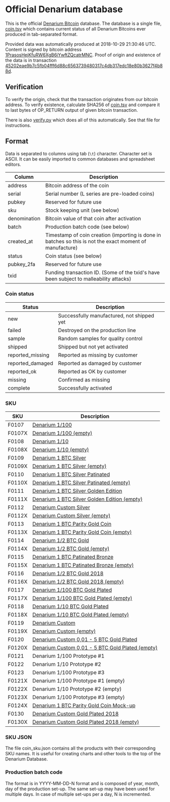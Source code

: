 <!-- -*- mode: markdown; coding: utf-8 -*- -->
# Official Denarium database

This is the official [Denarium Bitcoin](https://denarium.com)
database. The database is a single file, [coin.tsv](coin.tsv) which
contains current status of all Denarium Bitcoins ever produced in
tab-separated format.

Provided data was automatically produced at 2018-10-29 21:30:46 UTC.
Content is signed by bitcoin address
[1PrasosHejKfuRW6XgB6iYwftZQcatrMNC](https://www.blocktrail.com/BTC/address/1PrasosHejKfuRW6XgB6iYwftZQcatrMNC).
Proof of origin and existence of the data is in transaction
[45202eae9b7c5fb04fff6d88c6563739480317c4db317edc18e80b3627f4b88d](https://www.blocktrail.com/BTC/tx/45202eae9b7c5fb04fff6d88c6563739480317c4db317edc18e80b3627f4b88d).

## Verification

To verify the origin, check that the transaction originates from our bitcoin
address. To verify existence, calculate SHA256 of [coin.tsv](coin.tsv) and
compare it to last bytes of OP_RETURN output of given bitcoin transaction.

There is also [verify.py](verify.py) which does all of this
automatically. See that file for instructions.

## Format

Data is separated to columns using tab (`\t`) character. Character set
is ASCII. It can be easily imported to common databases and
spreadsheet editors.

Column       | Description
------------ | -----------
address      | Bitcoin address of the coin
serial       | Serial number (L series are pre-loaded coins)
pubkey       | Reserved for future use
sku          | Stock keeping unit (see below)
denomination | Bitcoin value of that coin after activation
batch        | Production batch code (see below)
created\_at  | Timestamp of coin creation (importing is done in batches so this is not the exact moment of manufacture)
status       | Coin status (see below)
pubkey\_2fa  | Reserved for future use
txid         | Funding transaction ID. (Some of the txid's have been subject to malleability attacks)

### Coin status

Status            | Description
----------------- | -----------
new               | Successfully manufactured, not shipped yet
failed            | Destroyed on the production line
sample            | Random samples for quality control
shipped           | Shipped but not yet activated
reported\_missing | Reported as missing by customer
reported\_damaged | Reported as damaged by customer
reported\_ok      | Reported as OK by customer
missing           | Confirmed as missing
complete          | Successfully activated

### SKU

SKU    | Description
------ | -----------
F0107  | [Denarium 1/100](https://denarium.com/product/denarium-10-000-bits)
F0107X | [Denarium 1/100 (empty)](https://denarium.com/product/denarium-10-000-bits-empty)
F0108  | [Denarium 1/10](https://denarium.com/product/denarium-100-000-bits)
F0108X | [Denarium 1/10 (empty)](https://denarium.com/product/denarium-100-000-bits-empty)
F0109  | [Denarium 1 BTC Silver](https://denarium.com/product/denarium-1-btc)
F0109X | [Denarium 1 BTC Silver (empty)](https://denarium.com/product/denarium-1-btc-empty)
F0110  | [Denarium 1 BTC Silver Patinated](https://denarium.com/product/denarium-1-btc-patinated)
F0110X | [Denarium 1 BTC Silver Patinated (empty)](https://denarium.com/product/denarium-1-btc-patinated)
F0111  | [Denarium 1 BTC Silver Golden Edition](https://denarium.com/product/denarium-1-btc-golden-edition)
F0111X | [Denarium 1 BTC Silver Golden Edition (empty)](https://denarium.com/product/denarium-1-btc-golden-edition)
F0112  | [Denarium Custom Silver](https://denarium.com/product/denarium-custom-silver)
F0112X | [Denarium Custom Silver (empty)](https://denarium.com/product/denarium-custom-silver)
F0113  | [Denarium 1 BTC Parity Gold Coin](https://denarium.com/product/denarium-1-btc-parity-gold-coin)
F0113X | [Denarium 1 BTC Parity Gold Coin (empty)](https://denarium.com/product/denarium-1-btc-parity-gold-coin)
F0114  | [Denarium 1/2 BTC Gold](https://denarium.com/product/denarium-1-2-btc-gold)
F0114X | [Denarium 1/2 BTC Gold (empty)](https://denarium.com/product/denarium-1-2-btc-gold)
F0115  | [Denarium 1 BTC Patinated Bronze](https://denarium.com/product/denarium-1-btc-bronze-patinated)
F0115X | [Denarium 1 BTC Patinated Bronze (empty)](https://denarium.com/product/denarium-1-btc-bronze-patinated)
F0116  | [Denarium 1/2 BTC Gold 2018](https://denarium.com/product/denarium-1-2-btc-gold-2018)
F0116X | [Denarium 1/2 BTC Gold 2018 (empty)](https://denarium.com/product/denarium-1-2-btc-gold-2018)
F0117  | [Denarium 1/100 BTC Gold Plated](https://denarium.com/product/denarium-1100-btc-gold-plated)
F0117X | [Denarium 1/100 BTC Gold Plated (empty)](https://denarium.com/product/denarium-1100-btc-gold-plated)
F0118  | [Denarium 1/10 BTC Gold Plated](https://denarium.com/product/denarium-110-btc-gold-plated)
F0118X | [Denarium 1/10 BTC Gold Plated (empty)](https://denarium.com/product/denarium-110-btc-gold-plated)
F0119  | [Denarium Custom](https://denarium.com/product/denarium-with-custom-amount)
F0119X | [Denarium Custom (empty)](https://denarium.com/product/denarium-coin-empty)
F0120  | [Denarium Custom 0,01 - 5 BTC Gold Plated](https://denarium.com/product/denarium-custom-001-5-btc-gold-plated)
F0120X | [Denarium Custom 0,01 - 5 BTC Gold Plated (empty)](https://denarium.com/product/denarium-custom-001-5-btc-gold-plated)
F0121  | Denarium 1/100 Prototype #1
F0122  | Denarium 1/10 Prototype #2
F0123  | Denarium 1/100 Prototype #3
F0121X | Denarium 1/100 Prototype #1 (empty)
F0122X | Denarium 1/10 Prototype #2 (empty)
F0123X | Denarium 1/100 Prototype #3 (empty)
F0124X | [Denarium 1 BTC Parity Gold Coin Mock-up](https://status.denarium.com/coin/#/F0124)
F0130  | [Denarium Custom Gold Plated 2018](https://denarium.com/product/denarium-custom-gold-plated-2018)
F0130X | [Denarium Custom Gold Plated 2018 (empty)](https://denarium.com/product/denarium-custom-gold-plated-2018)

### SKU JSON

The file coin_sku.json contains all the products with their corresponding SKU names. It is useful for creating charts and other tools to the top of the Denarium Database.

### Production batch code

The format is in YYYY-MM-DD-N format and is composed of year, month,
day of the production set-up. The same set-up may have been used for
multiple days. In case of multiple set-ups per a day, N is
incremented.
